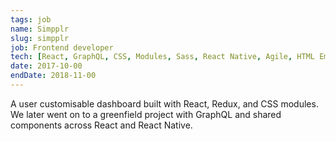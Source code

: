 ```yaml
---
tags: job
name: Simpplr
slug: simpplr
job: Frontend developer
tech: [React, GraphQL, CSS, Modules, Sass, React Native, Agile, HTML Email]
date: 2017-10-00
endDate: 2018-11-00
---
```


A user customisable dashboard built with React, Redux, and CSS modules. We later went on to a greenfield project with GraphQL and shared components across React and React Native.
